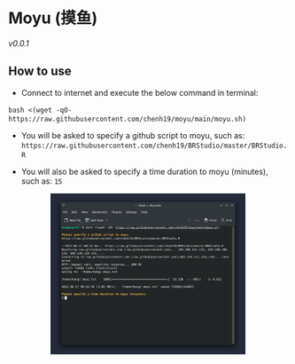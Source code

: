 # Moyu (摸鱼)
*v0.0.1*

## How to use
- Connect to internet and execute the below command in terminal:
```
bash <(wget -qO- https://raw.githubusercontent.com/chenh19/moyu/main/moyu.sh)
```

- You will be asked to specify a github script to moyu, such as: ```https://raw.githubusercontent.com/chenh19/BRStudio/master/BRStudio.R```

- You will also be asked to specify a time duration to moyu (minutes), such as: ```15```

<p align="center">
  <img src="https://raw.githubusercontent.com/chenh19/moyu/main/moyu.png" width=70%>
</p>
